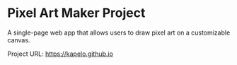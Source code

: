# Pixel Art Maker Project

A single-page web app that allows users to draw pixel art on a customizable canvas.

Project URL: https://kapelo.github.io

